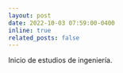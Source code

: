 ```yaml
---
layout: post
date: 2022-10-03 07:59:00-0400
inline: true
related_posts: false
---
```


Inicio de estudios de ingeniería.
